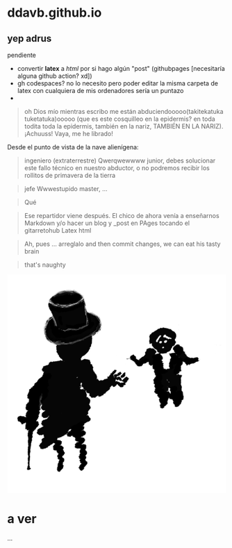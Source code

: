 # ddavb.github.io

## yep adrus

pendiente
- convertir **latex** a *html* por si hago algún "post" (githubpages [necesitaría alguna github action? xd])
- gh codespaces? no lo necesito pero poder editar la misma carpeta de latex con cualquiera de mis ordenadores sería un puntazo
- 

> oh Dios mío mientras escribo me están abduciendooooo(takitekatuka tuketatuka)ooooo (que es este cosquilleo en la epidermis? en toda todita toda la epidermis, también en la nariz, TAMBIÉN EN LA NARIZ). ¡Achuuss! Vaya, me he librado!

Desde el punto de vista de la nave alienígena:

> ingeniero (extraterrestre) Qwerqwewwww junior, debes solucionar este fallo técnico en nuestro abductor, o no podremos recibir los rollitos de primavera de la tierra

> jefe Wwwestupido master, ...

> Qué

> Ese repartidor viene después. El chico de ahora venía a enseñarnos Markdown y/o hacer un blog y _post en PAges tocando el gitarretohub Latex html

> Ah, pues ... arreglalo and then commit changes, we can eat his tasty brain

> that's naughty

![For real bro](https://raw.githubusercontent.com/ddavb/ddavb.github.io/master/_images/idea2.png)

# a ver 

...

